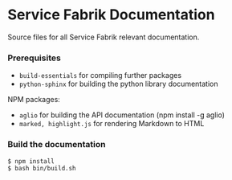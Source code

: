 # Service Fabrik Documentation

Source files for all Service Fabrik relevant documentation.

### Prerequisites

* `build-essentials` for compiling further packages
* `python-sphinx` for building the python library documentation

NPM packages:
* `aglio` for building the API documentation (npm install -g aglio)
* `marked, highlight.js` for rendering Markdown to HTML

### Build the documentation

```shell
$ npm install
$ bash bin/build.sh
```
